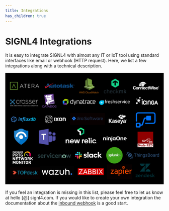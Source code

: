 ```yaml
---
title: Integrations
has_children: true
---
```


# SIGNL4 Integrations

It is easy to integrate SIGNL4 with almost any IT or IoT tool using standard interfaces like email or webhook (HTTP request). Here, we list a few integrations along with a technical description.

![Integrations](integrations.png)

If you feel an integration is missing in this list, please feel free to let us know at hello [@] signl4.com. If you would like to create your own integration the documentation about the [inbound webhook](https://docs.signl4.com/integrations/webhook/webhook.html) is a good start. 
